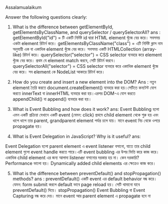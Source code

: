 Assalamualaikum

Answer the following questions clearly:

1. What is the difference between getElementById, getElementsByClassName, and querySelector / querySelectorAll?
ans :   
getElementById("id") = টি একটি নির্দিষ্ট id দ্বারা HTML element খুঁজে বের করে। সবসময় একটা element রিটার্ন করে।
getElementsByClassName("class") = এটি নির্দিষ্ট ক্লাস নাম অনুযায়ী এক বা একাধিক element খুঁজে বের করে। সবসময় একটি HTMLCollection (array-like) রিটার্ন করে।
querySelector("selector") = CSS selector ব্যবহার করে element খুঁজে বের করে। প্রথম যে element match করবে, সেটি রিটার্ন করবে।
querySelectorAll("selector") = CSS selector ব্যবহার করে একাধিক element খুঁজে বের করে। সব element কে NodeList আকারে রিটার্ন করে।

2. How do you create and insert a new element into the DOM?
Ans :
 নতুন element তৈরি করতে document.createElement() ব্যবহার করা হয়।সেটিতে কনটেন্ট যোগ করতে innerText বা innerHTML ব্যবহার করা হয়।এরপর DOM-এ যোগ করতে appendChild() বা append() ব্যবহার করা হয়।
   
3. What is Event Bubbling and how does it work?
ans:
 Event Bubbling হলো এমন একটি প্রক্রিয়া যেখানে একটি event (যেমন: click) প্রথমে child element থেকে শুরু হয় এবং ধাপে ধাপে তার parent, grandparent element পর্যন্ত চলে যায়। মানে event নিচ থেকে ওপরে propagate হয়।
   
4. What is Event Delegation in JavaScript? Why is it useful?
ans:

Event Delegation হলো parent element এ event listener বসানো, যাতে তার child element গুলো event handle করতে পারে।এটি event bubbling এর উপর ভিত্তি করে কাজ করে। একাধিক child element এর জন্য আলাদা listener বসানোর দরকার হয় না।
কেন দরকারি?
Performance ভালো হয়। Dynamically added child elements এর ক্ষেত্রেও কাজ করে।

   
5. What is the difference between preventDefault() and stopPropagation() methods?
   ans : 
   preventDefault() একটি event এর default behavior বন্ধ করে। যেমন: form submit করলে default ভাবে page reload হয়। সেটি থামানো যাবে preventDefault() দিয়ে।
 stopPropagation() Event Bubbling বা Event Capturing বন্ধ করে দেয়। মানে event আর parent element এ propagate হবে না
